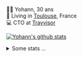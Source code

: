<p>
  👨🏻 <bold>Yohann</bold>, 30 ans<br/>
  💼 Living in <a href="https://www.google.com/maps?q=toulouse">Toulouse</a>, France<br/>
  💻 CTO at <a href="https://trayvisor.com/">Trayvisor</a><br/>
</p>

<a href="https://github.com/anuraghazra/github-readme-stats"><img align="center" src="https://github-readme-stats-dviw-8taegaswk-yohann84ls-projects.vercel.app//api?username=yohann84L&show_icons=true&include_all_commits=true" alt="Yohann's github stats" /> </a>


<details>
  <summary>Some stats ...</summary><br/>
  

<!--START_SECTION:waka-->
![Code Time](http://img.shields.io/badge/Code%20Time-1%2C266%20hrs%2026%20mins-blue)

![Profile Views](http://img.shields.io/badge/Profile%20Views-0-blue)

**🐱 My GitHub Data** 

> 📦 441.0 kB Used in GitHub's Storage 
 > 
> 🏆 437 Contributions in the Year 2025
 > 
> 🚫 Not Opted to Hire
 > 
> 📜 26 Public Repositories 
 > 
> 🔑 21 Private Repositories 
 > 
**I'm an Early 🐤** 

```text
🌞 Morning                26642 commits       ███████░░░░░░░░░░░░░░░░░░   29.64 % 
🌆 Daytime                52024 commits       ██████████████░░░░░░░░░░░   57.88 % 
🌃 Evening                11067 commits       ███░░░░░░░░░░░░░░░░░░░░░░   12.31 % 
🌙 Night                  142 commits         ░░░░░░░░░░░░░░░░░░░░░░░░░   00.16 % 
```
📅 **I'm Most Productive on Wednesday** 

```text
Monday                   17299 commits       █████░░░░░░░░░░░░░░░░░░░░   19.25 % 
Tuesday                  16873 commits       █████░░░░░░░░░░░░░░░░░░░░   18.77 % 
Wednesday                18411 commits       █████░░░░░░░░░░░░░░░░░░░░   20.49 % 
Thursday                 18209 commits       █████░░░░░░░░░░░░░░░░░░░░   20.26 % 
Friday                   17406 commits       █████░░░░░░░░░░░░░░░░░░░░   19.37 % 
Saturday                 646 commits         ░░░░░░░░░░░░░░░░░░░░░░░░░   00.72 % 
Sunday                   1031 commits        ░░░░░░░░░░░░░░░░░░░░░░░░░   01.15 % 
```


📊 **This Week I Spent My Time On** 

```text
🕑︎ Time Zone: Europe/Paris

💬 Programming Languages: 
Image (svg)              7 hrs 15 mins       ████████████░░░░░░░░░░░░░   49.75 % 
HTTP Request             4 hrs 5 mins        ███████░░░░░░░░░░░░░░░░░░   28.08 % 
Other                    3 hrs 14 mins       ██████░░░░░░░░░░░░░░░░░░░   22.17 % 

🔥 Editors: 
Zed                      13 hrs 52 mins      ████████████████████████░   95.05 % 
Postman                  29 mins             █░░░░░░░░░░░░░░░░░░░░░░░░   03.34 % 
Figma                    14 mins             ░░░░░░░░░░░░░░░░░░░░░░░░░   01.62 % 

💻 Operating System: 
Mac                      14 hrs 36 mins      █████████████████████████   100.00 % 
```

**I Mostly Code in Python** 

```text
Python                   26 repos            ██████████████░░░░░░░░░░░   54.17 % 
Jupyter Notebook         4 repos             ██░░░░░░░░░░░░░░░░░░░░░░░   08.33 % 
JavaScript               3 repos             ██░░░░░░░░░░░░░░░░░░░░░░░   06.25 % 
HTML                     2 repos             █░░░░░░░░░░░░░░░░░░░░░░░░   04.17 % 
Shell                    1 repo              █░░░░░░░░░░░░░░░░░░░░░░░░   02.08 % 
```




 Last Updated on 18/06/2025 00:44:04 UTC
<!--END_SECTION:waka-->
